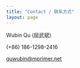 ```yaml
---
title: "Contact / 联系方式"
layout: page
---
```


Wubin Qu (屈武斌)

<i class="fa fa-mobile"></i> (+86) 186-1298-2416

<i class="fa fa-envelope"></i> quwubin@mprimer.net
